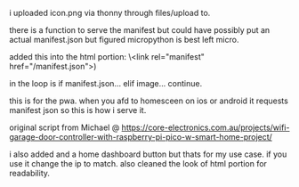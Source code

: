 i uploaded icon.png via thonny through files/upload to.

there is a function to serve the manifest but could have possibly put an actual manifest.json but figured micropython is best left micro.

added this into the html portion: 
    \\\<link rel="manifest" href="/manifest.json">)

in the loop is if manifest.json... elif image... continue.

this is for the pwa. when you afd to homesceen on ios or android it requests manifest json so this is how i serve it.

original script from Michael @ https://core-electronics.com.au/projects/wifi-garage-door-controller-with-raspberry-pi-pico-w-smart-home-project/



i also added and a home dashboard button but thats for my use case. if you use it change the ip to match.
also cleaned the look of html portion for readability.
